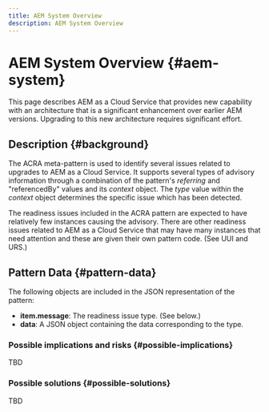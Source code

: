 ```yaml
---
title: AEM System Overview
description: AEM System Overview
---
```


# AEM System Overview {#aem-system}

This page describes AEM as a Cloud Service that provides new capability with an architecture that is a significant enhancement over earlier AEM versions. Upgrading to this new architecture requires significant effort.

## Description {#background}

The ACRA meta-pattern is used to identify several issues related to upgrades to AEM as a Cloud Service. It supports several types of advisory information through a combination of the pattern's *referring* and "referencedBy" values and its *context* object. The *type* value within the *context* object determines the specific issue which has been detected.

The readiness issues included in the ACRA pattern are expected to have relatively few instances causing the advisory. There are other readiness issues related to AEM as a Cloud Service that may have many instances that need attention and these are given their own pattern code. (See UUI and URS.)

## Pattern Data {#pattern-data}

The following objects are included in the JSON representation of the pattern:

* **item.message**: The readiness issue type. (See below.)
* **data**: A JSON object containing the data corresponding to the type.

### Possible implications and risks {#possible-implications}

TBD

### Possible solutions  {#possible-solutions} 

TBD
